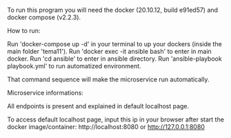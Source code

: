 To run this program you will need the docker (20.10.12, build e91ed57) and docker compose (v2.2.3).

How to run:

Run 'docker-compose up -d' in your terminal to up your dockers (inside the main folder 'tema11').
Run 'docker exec -it ansible bash' to enter in main docker.
Run 'cd ansible' to enter in ansible directory.
Run 'ansible-playbook playbook.yml' to run automatized environment.

That command sequence will make the microservice run automatically.

Microservice informations:

All endpoints is present and explained in default localhost page.

To access default localhost page, input this ip in your browser after start the docker image/container: http://localhost:8080 or http://127.0.0.1:8080
